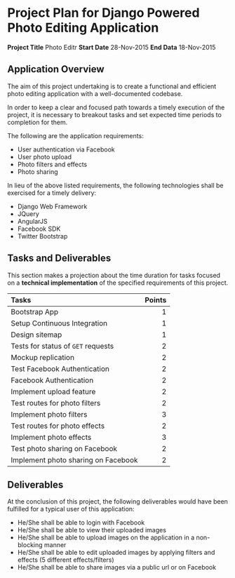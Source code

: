 # Project Plan for Django Powered Photo Editing Application

**Project Title** Photo Editr
**Start Date**    28-Nov-2015
**End Data**      18-Nov-2015


## Application Overview
The aim of this project undertaking is to create a functional and efficient photo editing application with a well-documented codebase.

In order to keep a clear and focused path towards a timely execution of the project, it is necessary to breakout tasks and set expected time periods to completion for them.

The following are the application requirements:
- User authentication via Facebook
- User photo upload
- Photo filters and effects
- Photo sharing

In lieu of the above listed requirements, the following technologies shall be exercised for a timely delivery:
- Django Web Framework
- JQuery
- AngularJS
- Facebook SDK
- Twitter Bootstrap


## Tasks and Deliverables
This section makes a projection about the time duration for tasks focused on a **technical implementation** of the specified requirements of this project.

| Tasks                                                    | Points |
| :--------------------------------------------------------| -----: |
| Bootstrap App                                            |      1 |
| Setup Continuous Integration                             |      1 |
| Design sitemap                                           |      1 |
| Tests for status of `GET` requests                       |      2 |
| Mockup replication                                       |      2 |
| Test Facebook Authentication                             |      2 |
| Facebook Authentication                                  |      2 |
| Implement upload feature                                 |      2 |
| Test routes for photo filters                            |      2 |
| Implement photo filters                                  |      3 |
| Test routes for photo effects                            |      2 |
| Implement photo effects                                  |      3 |
| Test photo sharing on Facebook                           |      2 |
| Implement photo sharing on Facebook                      |      2 |

## Deliverables
At the conclusion of this project, the following deliverables would have been fulfilled for a typical user of this application:
+ He/She shall be able to login with Facebook
+ He/She shall be able to view their uploaded images
+ He/She shall be able to upload images on the application in a non-blocking manner
+ He/She shall be able to edit uploaded images by applying filters and effects (5 different effects/filters)
+ He/She shall be able to share images via a public url or on Facebook
